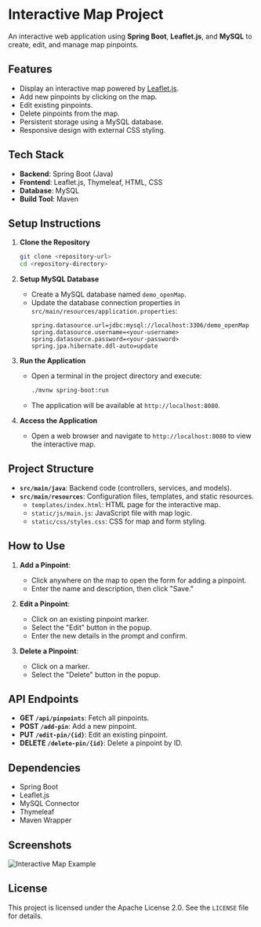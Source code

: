 
# Interactive Map Project

An interactive web application using **Spring Boot**, **Leaflet.js**, and **MySQL** to create, edit, and manage map pinpoints.

## Features

- Display an interactive map powered by [Leaflet.js](https://leafletjs.com/).
- Add new pinpoints by clicking on the map.
- Edit existing pinpoints.
- Delete pinpoints from the map.
- Persistent storage using a MySQL database.
- Responsive design with external CSS styling.

## Tech Stack

- **Backend**: Spring Boot (Java)
- **Frontend**: Leaflet.js, Thymeleaf, HTML, CSS
- **Database**: MySQL
- **Build Tool**: Maven

## Setup Instructions

1. **Clone the Repository**
   ```bash
   git clone <repository-url>
   cd <repository-directory>
   ```

2. **Setup MySQL Database**
   - Create a MySQL database named `demo_openMap`.
   - Update the database connection properties in `src/main/resources/application.properties`:
     ```properties
     spring.datasource.url=jdbc:mysql://localhost:3306/demo_openMap
     spring.datasource.username=<your-username>
     spring.datasource.password=<your-password>
     spring.jpa.hibernate.ddl-auto=update
     ```

3. **Run the Application**
   - Open a terminal in the project directory and execute:
     ```bash
     ./mvnw spring-boot:run
     ```
   - The application will be available at `http://localhost:8080`.

4. **Access the Application**
   - Open a web browser and navigate to `http://localhost:8080` to view the interactive map.

## Project Structure

- **`src/main/java`**: Backend code (controllers, services, and models).
- **`src/main/resources`**: Configuration files, templates, and static resources.
  - `templates/index.html`: HTML page for the interactive map.
  - `static/js/main.js`: JavaScript file with map logic.
  - `static/css/styles.css`: CSS for map and form styling.

## How to Use

1. **Add a Pinpoint**:
   - Click anywhere on the map to open the form for adding a pinpoint.
   - Enter the name and description, then click "Save."

2. **Edit a Pinpoint**:
   - Click on an existing pinpoint marker.
   - Select the "Edit" button in the popup.
   - Enter the new details in the prompt and confirm.

3. **Delete a Pinpoint**:
   - Click on a marker.
   - Select the "Delete" button in the popup.

## API Endpoints

- **GET `/api/pinpoints`**: Fetch all pinpoints.
- **POST `/add-pin`**: Add a new pinpoint.
- **PUT `/edit-pin/{id}`**: Edit an existing pinpoint.
- **DELETE `/delete-pin/{id}`**: Delete a pinpoint by ID.

## Dependencies

- Spring Boot
- Leaflet.js
- MySQL Connector
- Thymeleaf
- Maven Wrapper

## Screenshots

![Interactive Map Example](https://via.placeholder.com/800x400?text=Interactive+Map+Preview)

## License

This project is licensed under the Apache License 2.0. See the `LICENSE` file for details.
